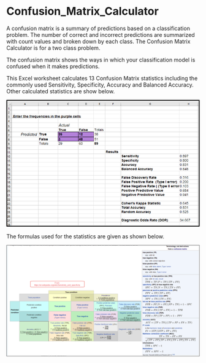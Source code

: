 # Confusion_Matrix_Calculator

A confusion matrix is a summary of predictions based on a classification problem.  The number of correct and incorrect predictions are summarized with count values and broken down by each class.  The Confusion Matrix Calculator is for a two class problem.

The confusion matrix shows the ways in which your classification model is confused when it makes predictions.  

This Excel worksheet calculates 13 Confusion Matrix statistics including the commonly used Sensitivity, Specificity, Accuracy and Balanced Accuracy.  Other calculated statistics are show below.

![Confusion Matrix Statistics Calculated](images/Confusion_Matrix_Calculator_Screenshot_01.png)

The formulas used for the statistics are given as shown below.


![Confusion Matrix Formulas](images/Confusion_Matrix_Calculator_Screenshot_02.png)
